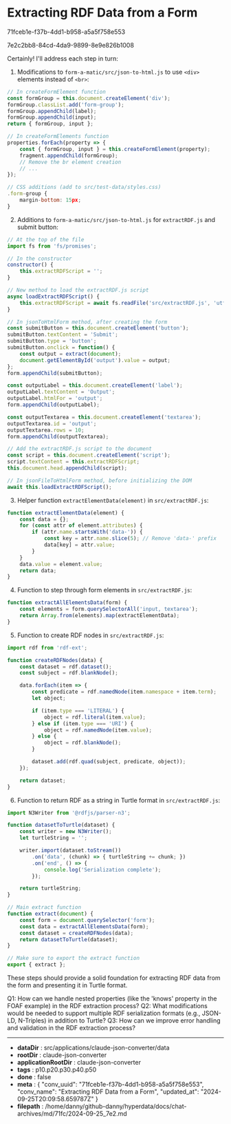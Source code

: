# Extracting RDF Data from a Form

71fceb1e-f37b-4dd1-b958-a5a5f758e553

7e2c2bb8-84cd-4da9-9899-8e9e826b1008

 Certainly! I'll address each step in turn:

1. Modifications to `form-a-matic/src/json-to-html.js` to use `<div>` elements instead of `<br>`:

```javascript
// In createFormElement function
const formGroup = this.document.createElement('div');
formGroup.classList.add('form-group');
formGroup.appendChild(label);
formGroup.appendChild(input);
return { formGroup, input };

// In createFormElements function
properties.forEach(property => {
    const { formGroup, input } = this.createFormElement(property);
    fragment.appendChild(formGroup);
    // Remove the br element creation
    // ...
});

// CSS additions (add to src/test-data/styles.css)
.form-group {
    margin-bottom: 15px;
}
```

2. Additions to `form-a-matic/src/json-to-html.js` for `extractRDF.js` and submit button:

```javascript
// At the top of the file
import fs from 'fs/promises';

// In the constructor
constructor() {
    this.extractRDFScript = '';
}

// New method to load the extractRDF.js script
async loadExtractRDFScript() {
    this.extractRDFScript = await fs.readFile('src/extractRDF.js', 'utf-8');
}

// In jsonToHtmlForm method, after creating the form
const submitButton = this.document.createElement('button');
submitButton.textContent = 'Submit';
submitButton.type = 'button';
submitButton.onclick = function() {
    const output = extract(document);
    document.getElementById('output').value = output;
};
form.appendChild(submitButton);

const outputLabel = this.document.createElement('label');
outputLabel.textContent = 'Output';
outputLabel.htmlFor = 'output';
form.appendChild(outputLabel);

const outputTextarea = this.document.createElement('textarea');
outputTextarea.id = 'output';
outputTextarea.rows = 10;
form.appendChild(outputTextarea);

// Add the extractRDF.js script to the document
const script = this.document.createElement('script');
script.textContent = this.extractRDFScript;
this.document.head.appendChild(script);

// In jsonFileToHtmlForm method, before initializing the DOM
await this.loadExtractRDFScript();
```

3. Helper function `extractElementData(element)` in `src/extractRDF.js`:

```javascript
function extractElementData(element) {
    const data = {};
    for (const attr of element.attributes) {
        if (attr.name.startsWith('data-')) {
            const key = attr.name.slice(5); // Remove 'data-' prefix
            data[key] = attr.value;
        }
    }
    data.value = element.value;
    return data;
}
```

4. Function to step through form elements in `src/extractRDF.js`:

```javascript
function extractAllElementsData(form) {
    const elements = form.querySelectorAll('input, textarea');
    return Array.from(elements).map(extractElementData);
}
```

5. Function to create RDF nodes in `src/extractRDF.js`:

```javascript
import rdf from 'rdf-ext';

function createRDFNodes(data) {
    const dataset = rdf.dataset();
    const subject = rdf.blankNode();

    data.forEach(item => {
        const predicate = rdf.namedNode(item.namespace + item.term);
        let object;

        if (item.type === 'LITERAL') {
            object = rdf.literal(item.value);
        } else if (item.type === 'URI') {
            object = rdf.namedNode(item.value);
        } else {
            object = rdf.blankNode();
        }

        dataset.add(rdf.quad(subject, predicate, object));
    });

    return dataset;
}
```

6. Function to return RDF as a string in Turtle format in `src/extractRDF.js`:

```javascript
import N3Writer from '@rdfjs/parser-n3';

function datasetToTurtle(dataset) {
    const writer = new N3Writer();
    let turtleString = '';

    writer.import(dataset.toStream())
        .on('data', (chunk) => { turtleString += chunk; })
        .on('end', () => {
            console.log('Serialization complete');
        });

    return turtleString;
}

// Main extract function
function extract(document) {
    const form = document.querySelector('form');
    const data = extractAllElementsData(form);
    const dataset = createRDFNodes(data);
    return datasetToTurtle(dataset);
}

// Make sure to export the extract function
export { extract };
```

These steps should provide a solid foundation for extracting RDF data from the form and presenting it in Turtle format.

Q1: How can we handle nested properties (like the 'knows' property in the FOAF example) in the RDF extraction process?
Q2: What modifications would be needed to support multiple RDF serialization formats (e.g., JSON-LD, N-Triples) in addition to Turtle?
Q3: How can we improve error handling and validation in the RDF extraction process?

---

* **dataDir** : src/applications/claude-json-converter/data
* **rootDir** : claude-json-converter
* **applicationRootDir** : claude-json-converter
* **tags** : p10.p20.p30.p40.p50
* **done** : false
* **meta** : {
  "conv_uuid": "71fceb1e-f37b-4dd1-b958-a5a5f758e553",
  "conv_name": "Extracting RDF Data from a Form",
  "updated_at": "2024-09-25T20:09:58.659787Z"
}
* **filepath** : /home/danny/github-danny/hyperdata/docs/chat-archives/md/71fc/2024-09-25_7e2.md